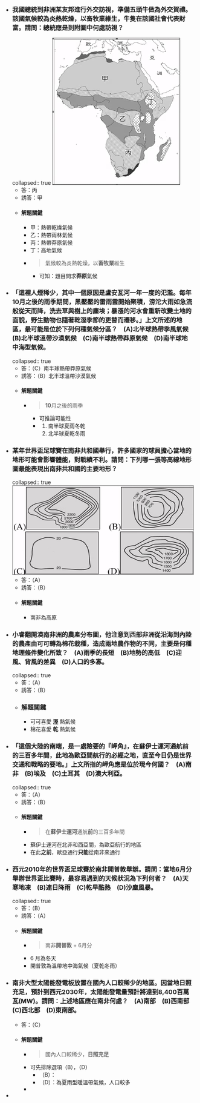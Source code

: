 - ### 我國總統到非洲某友邦進行外交訪視，準備五頭牛做為外交賀禮。該國氣候較為炎熱乾燥，以畜牧業維生，牛隻在該國社會代表財富。請問：總統應是到附圖中何處訪視？
  collapsed:: true
  ![image.png](../assets/image_1665306404320_0.png)
	- 答：丙
	- 誘答：甲
	- #### 解題關鍵
		- 甲：熱帶乾燥氣候
		- 乙：熱帶雨林氣候
		- 丙：熱帶莽原氣候
		- 丁：高地氣候
		- > 氣候較為炎熱乾燥，以**畜牧業**維生
			- 可知：題目問求**莽原**氣候
- ### 「這裡人煙稀少，其中一個原因是盧安瓦河一年一度的氾濫。每年10月之後的雨季期間，黑壓壓的雷雨雲開始聚積，滂沱大雨如急流般從天而降，洗去草與樹上的塵埃；暴漲的河水會重新改變土地的面貌，野生動物也隨著乾溼季節的更替而遷移。」上文所述的地區，最可能是位於下列何種氣候分區？　(A)北半球熱帶季風氣候　(B)北半球溫帶沙漠氣候　(C)南半球熱帶莽原氣候　(D)南半球地中海型氣候。 
  collapsed:: true
	- 答：（C）南半球熱帶莽原氣候
	- 誘答：（B）北半球溫帶沙漠氣候
	- #### 解題關鍵
		- > **10**月之後的雨季
			- 可推論可能性
			- 1. 南半球夏雨冬乾
			  2. 北半球夏乾冬雨
- ### 某年世界盃足球賽在南非共和國舉行，許多國家的球員擔心當地的地形可能會影響體能，對戰績不利。請問：下列哪一張等高線地形圖最能表現出南非共和國的主要地形？ 
  collapsed:: true
  ![image.png](../assets/image_1665307190419_0.png)
	- 答：（A）
	- 誘答：（B）
	- #### 解題關鍵
		- 南非為高原
- ### 小睿翻開漠南非洲的農產分布圖，他注意到西部非洲從沿海到內陸的農產由可可轉為棉花栽種，造成兩地農作物的不同，主要是何種地理條件變化所致？　(A)雨季的長短　(B)地勢的高低　(C)迎風、背風的差異　(D)人口的多寡。 
  collapsed:: true
	- 答：（A）
	- 誘答：（B）
	- ### 解題關鍵
		- 可可喜愛 **溼** 熱氣候
		- 棉花喜愛 **乾** 熱氣候
- ### 「這個大陸的南端，是一處險要的『岬角』，在蘇伊士運河通航前的三百多年間，此地為歐亞間航行的必經之地，直至今日仍是世界交通和戰略的要地。」上文所指的岬角應是位於現今何國？　(A)南非　(B)埃及　(C)土耳其　(D)澳大利亞。 
  collapsed:: true
	- 答：（A）
	- 誘答：（B）
	- #### 解題關鍵
		- > 在**蘇伊士運河**通航**前**的三百多年間
		- 蘇伊士運河在北非和西亞間，為歐亞航行的地區
		- 在此**之前**，歐亞通行**只能**從南非來通行
- ### 西元2010年的世界盃足球賽於南非開普敦舉辦。請問：當地6月分舉辦世界盃比賽時，最容易遇到的天候狀況為下列何者？　(A)天寒地凍　(B)連日降雨　(C)乾旱酷熱　(D)沙塵風暴。 
  collapsed:: true
	- 答：（B）
	- 誘答：（A）
	- #### 解題關鍵
		- > 南非**開普敦** + 6月分
		- 6 月為冬天
		- 開普敦為溫帶地中海氣候（夏乾冬雨）
- ### 南非大型太陽能發電板放置在國內人口較稀少的地區。因當地日照充足，預計到西元2030年，太陽能發電量預計將達到8,400百萬瓦(MW)。請問：上述地區應在南非何處？　(A)南部　(B)西南部　(C)西北部　(D)東南部。 
	- 答：（C）
	- #### 解題關鍵
		- > 國內人口較稀少，**日照充足**
		- 可先排除選項（B），（D）
			- （B）：
			- （D）：為夏雨型暖溫帶氣候，人口較多
		-
-
